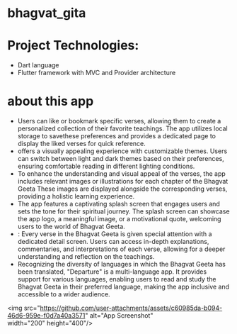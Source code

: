 # bhagvat_gita

# Project Technologies:
- Dart language
- Flutter framework with MVC and Provider architecture

# about this app
- Users can like or bookmark specific verses, allowing them to create a personalized collection of their favorite teachings. The app utilizes local storage to savethese preferences and provides a dedicated page to display the liked verses for quick reference.
-  offers a visually appealing experience with customizable themes. Users can switch between light and dark themes based on their preferences, ensuring comfortable reading in different lighting conditions.
-  To enhance the understanding and visual appeal of the verses, the app includes relevant images or illustrations for each chapter of the Bhagvat Geeta These images are displayed alongside the corresponding verses, providing a holistic learning experience.
-   The app features a captivating splash screen that engages users and sets the tone for their spiritual journey. The splash screen can showcase the app logo, a meaningful image, or a motivational quote, welcoming users to the world of Bhagvat Geeta.
-   : Every verse in the Bhagvat Geeta is given special attention with a dedicated detail screen. Users can access in-depth explanations, commentaries, and interpretations of each verse, allowing for a deeper understanding and reflection on the teachings.
-   Recognizing the diversity of languages in which the Bhagvat Geeta has been translated, "Departure" is a multi-language app. It provides support for various languages, enabling users to read and study the Bhagvat Geeta in their preferred language, making the app inclusive and accessible to a wider audience.

<img src="https://github.com/user-attachments/assets/c60985da-b094-46d6-959e-f0d7a40a3571" alt="App Screenshot" width="200" height="400"/>
